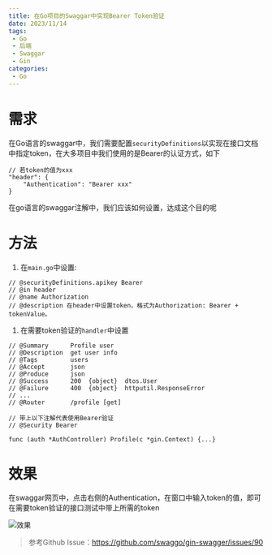 ```yaml
---
title: 在Go项目的Swaggar中实现Bearer Token验证
date: 2023/11/14
tags:
 - Go
 - 后端
 - Swaggar
 - Gin
categories:
 - Go
---
```

# 需求

在Go语言的swaggar中，我们需要配置`securityDefinitions`以实现在接口文档中指定token，在大多项目中我们使用的是Bearer的认证方式，如下
```
// 若token的值为xxx
"header": {
    "Authentication": "Bearer xxx"
}
```
在go语言的swaggar注解中，我们应该如何设置，达成这个目的呢

# 方法

1.  在`main.go`中设置:

```
// @securityDefinitions.apikey Bearer
// @in header
// @name Authorization
// @description 在header中设置token，格式为Authorization: Bearer + tokenValue。
```

1.  在需要token验证的`handler`中设置

```
// @Summary      Profile user
// @Description  get user info
// @Tags         users
// @Accept       json
// @Produce      json
// @Success      200  {object}  dtos.User
// @Failure      400  {object}  httputil.ResponseError
// ...
// @Router       /profile [get]

// 带上以下注解代表使用Bearer验证
// @Security Bearer

func (auth *AuthController) Profile(c *gin.Context) {...}
```
# 效果

在swaggar网页中，点击右侧的Authentication，在窗口中输入token的值，即可在需要token验证的接口测试中带上所需的token

![效果](https://picture.haaland.top:81/images/2023/11/14/swaggar.png)

> 参考Github Issue：<https://github.com/swaggo/gin-swagger/issues/90>
